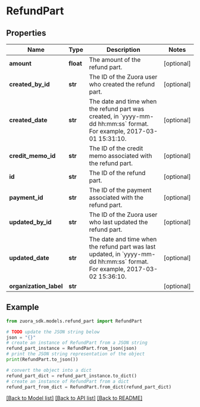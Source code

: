# RefundPart


## Properties

Name | Type | Description | Notes
------------ | ------------- | ------------- | -------------
**amount** | **float** | The amount of the refund part.  | [optional] 
**created_by_id** | **str** | The ID of the Zuora user who created the refund part.  | [optional] 
**created_date** | **str** | The date and time when the refund part was created, in &#x60;yyyy-mm-dd hh:mm:ss&#x60; format. For example, 2017-03-01 15:31:10.  | [optional] 
**credit_memo_id** | **str** | The ID of the credit memo associated with the refund part.  | [optional] 
**id** | **str** | The ID of the refund part.  | [optional] 
**payment_id** | **str** | The ID of the payment associated with the refund part.  | [optional] 
**updated_by_id** | **str** | The ID of the Zuora user who last updated the refund part.  | [optional] 
**updated_date** | **str** | The date and time when the refund part was last updated, in &#x60;yyyy-mm-dd hh:mm:ss&#x60; format. For example, 2017-03-02 15:36:10.  | [optional] 
**organization_label** | **str** |  | [optional] 

## Example

```python
from zuora_sdk.models.refund_part import RefundPart

# TODO update the JSON string below
json = "{}"
# create an instance of RefundPart from a JSON string
refund_part_instance = RefundPart.from_json(json)
# print the JSON string representation of the object
print(RefundPart.to_json())

# convert the object into a dict
refund_part_dict = refund_part_instance.to_dict()
# create an instance of RefundPart from a dict
refund_part_from_dict = RefundPart.from_dict(refund_part_dict)
```
[[Back to Model list]](../README.md#documentation-for-models) [[Back to API list]](../README.md#documentation-for-api-endpoints) [[Back to README]](../README.md)


